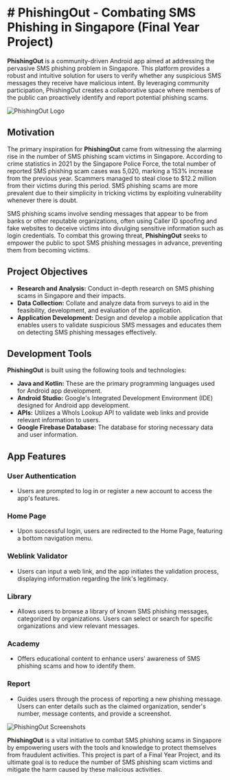 # # PhishingOut - Combating SMS Phishing in Singapore (Final Year Project)

**PhishingOut** is a community-driven Android app aimed at addressing the pervasive SMS phishing problem in Singapore. This platform provides a robust and intuitive solution for users to verify whether any suspicious SMS messages they receive have malicious intent. By leveraging community participation, PhishingOut creates a collaborative space where members of the public can proactively identify and report potential phishing scams.

![PhishingOut Logo](insert_logo_url_here)

## Motivation

The primary inspiration for **PhishingOut** came from witnessing the alarming rise in the number of SMS phishing scam victims in Singapore. According to crime statistics in 2021 by the Singapore Police Force, the total number of reported SMS phishing scam cases was 5,020, marking a 153% increase from the previous year. Scammers managed to steal close to $12.2 million from their victims during this period. SMS phishing scams are more prevalent due to their simplicity in tricking victims by exploiting vulnerability whenever there is doubt.

SMS phishing scams involve sending messages that appear to be from banks or other reputable organizations, often using Caller ID spoofing and fake websites to deceive victims into divulging sensitive information such as login credentials. To combat this growing threat, **PhishingOut** seeks to empower the public to spot SMS phishing messages in advance, preventing them from becoming victims.

## Project Objectives

- **Research and Analysis:** Conduct in-depth research on SMS phishing scams in Singapore and their impacts.
- **Data Collection:** Collate and analyze data from surveys to aid in the feasibility, development, and evaluation of the application.
- **Application Development:** Design and develop a mobile application that enables users to validate suspicious SMS messages and educates them on detecting SMS phishing messages effectively.

## Development Tools

**PhishingOut** is built using the following tools and technologies:

- **Java and Kotlin:** These are the primary programming languages used for Android app development.
- **Android Studio:** Google's Integrated Development Environment (IDE) designed for Android app development.
- **APIs:** Utilizes a WhoIs Lookup API to validate web links and provide relevant information to users.
- **Google Firebase Database:** The database for storing necessary data and user information.

## App Features

### User Authentication
- Users are prompted to log in or register a new account to access the app's features.

### Home Page
- Upon successful login, users are redirected to the Home Page, featuring a bottom navigation menu.

### Weblink Validator
- Users can input a web link, and the app initiates the validation process, displaying information regarding the link's legitimacy.

### Library
- Allows users to browse a library of known SMS phishing messages, categorized by organizations. Users can select or search for specific organizations and view relevant messages.

### Academy
- Offers educational content to enhance users' awareness of SMS phishing scams and how to identify them.

### Report
- Guides users through the process of reporting a new phishing message. Users can enter details such as the claimed organization, sender's number, message contents, and provide a screenshot.

![PhishingOut Screenshots](insert_screenshot_urls_here)

**PhishingOut** is a vital initiative to combat SMS phishing scams in Singapore by empowering users with the tools and knowledge to protect themselves from fraudulent activities. This project is part of a Final Year Project, and its ultimate goal is to reduce the number of SMS phishing scam victims and mitigate the harm caused by these malicious activities.
